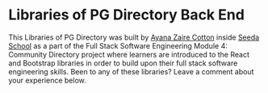 # Libraries of PG Directory Back End 

This Libraries of PG Directory was built by [Ayana Zaire Cotton](https://ayanazairecotton.com/) inside [Seeda School](https://www.seedaschool.com/) as a part of the Full Stack Software Engineering Module 4: Community Directory project where learners are introduced to the React and Bootstrap libraries in order to build upon their full stack software engineering skills. Been to any of these libraries? Leave a comment about your experience below.
